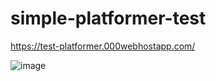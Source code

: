 # simple-platformer-test

https://test-platformer.000webhostapp.com/


![image](https://user-images.githubusercontent.com/56107355/161337365-ddc2e97e-c43f-47f2-9597-8b481e4d42c7.png)



